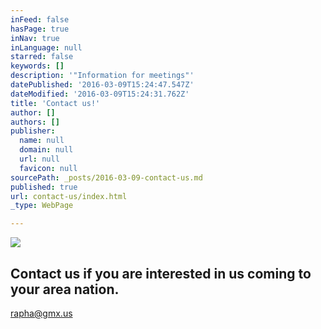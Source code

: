 ```yaml
---
inFeed: false
hasPage: true
inNav: true
inLanguage: null
starred: false
keywords: []
description: '"Information for meetings"'
datePublished: '2016-03-09T15:24:47.547Z'
dateModified: '2016-03-09T15:24:31.762Z'
title: 'Contact us!'
author: []
authors: []
publisher:
  name: null
  domain: null
  url: null
  favicon: null
sourcePath: _posts/2016-03-09-contact-us.md
published: true
url: contact-us/index.html
_type: WebPage

---
```

![](https://the-grid-user-content.s3-us-west-2.amazonaws.com/929335a2-efed-491e-bbc5-42df4160cb83.jpg)

## Contact us if you are interested in us coming to your area nation. 

rapha@gmx.us